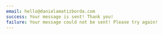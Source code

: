 ```yaml
---
email: hello@danielamatizborda.com
success: Your message is sent! Thank you!
failure: Your message could not be sent! Please try again!
---
```


